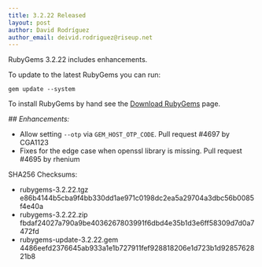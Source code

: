```yaml
---
title: 3.2.22 Released
layout: post
author: David Rodríguez
author_email: deivid.rodriguez@riseup.net
---
```


RubyGems 3.2.22 includes enhancements.

To update to the latest RubyGems you can run:

    gem update --system

To install RubyGems by hand see the [Download RubyGems][download] page.


_## Enhancements:_

* Allow setting `--otp` via `GEM_HOST_OTP_CODE`. Pull request #4697 by
  CGA1123
* Fixes for the edge case when openssl library is missing. Pull request
  #4695 by rhenium


SHA256 Checksums:

* rubygems-3.2.22.tgz  
  e86b4144b5cba9f4bb330dd1ae971c0198dc2ea5a29704a3dbc56b0085f4e40a
* rubygems-3.2.22.zip  
  fbdaf24027a790a9be4036267803991f6dbd4e35b1d3e6ff58309d7d0a7472fd
* rubygems-update-3.2.22.gem  
  4486eefd2376645ab933a1e1b727911fef928818206e1d723b1d9285762821b8


[download]: https://rubygems.org/pages/download

